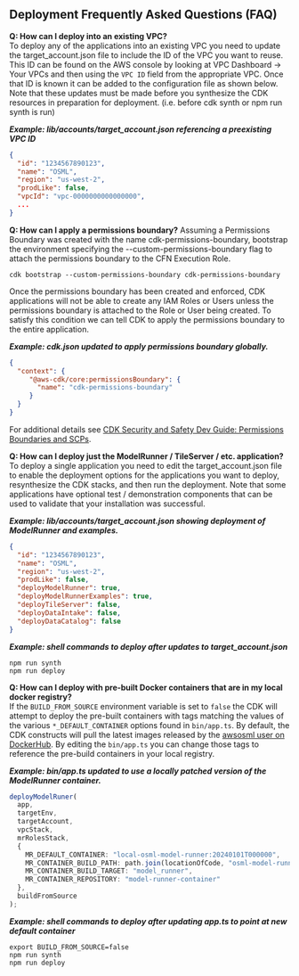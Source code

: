 ## Deployment Frequently Asked Questions (FAQ)

**Q: How can I deploy into an existing VPC?**  
To deploy any of the applications into an existing VPC you need to update the 
target_account.json file to include the ID of the VPC you want to reuse. This ID can be
found on the AWS console by looking at VPC Dashboard -> Your VPCs and then using the `VPC ID`
field from the appropriate VPC. Once that ID is known it can be added to the 
configuration file as shown below. Note that these updates must be made before you synthesize 
the CDK resources in preparation for deployment. (i.e. before cdk synth or npm run synth is run)

**_Example: lib/accounts/target_account.json referencing a preexisting VPC ID_**
```json
{
  "id": "1234567890123",
  "name": "OSML",
  "region": "us-west-2",
  "prodLike": false,
  "vpcId": "vpc-0000000000000000",
  ...
}
```

**Q: How can I apply a permissions boundary?**
Assuming a Permissions Boundary was created with the name cdk-permissions-boundary, bootstrap the environment 
specifying the --custom-permissions-boundary flag to attach the permissions boundary to the CFN Execution Role.
```shell
cdk bootstrap --custom-permissions-boundary cdk-permissions-boundary
```
Once the permissions boundary has been created and enforced, CDK applications will not be able to create any IAM Roles
or Users unless the permissions boundary is attached to the Role or User being created. To satisfy this condition we
can tell CDK to apply the permissions boundary to the entire application.  

**_Example: cdk.json updated to apply permissions boundary globally._**
```json
{
  "context": {
     "@aws-cdk/core:permissionsBoundary": {
       "name": "cdk-permissions-boundary"
     }
  }
}
```
For additional details see [CDK Security and Safety Dev Guide: Permissions Boundaries and SCPs](https://github.com/aws/aws-cdk/wiki/Security-And-Safety-Dev-Guide#permissions-boundaries-and-scps).

**Q: How can I deploy just the ModelRunner / TileServer / etc. application?**  
To deploy a single application you need to edit the target_account.json file to enable the deployment
options for the applications you want to deploy, resynthesize the CDK stacks, and then run the deployment. 
Note that some applications have optional test / demonstration components that can be used to validate that
your installation was successful.

**_Example: lib/accounts/target_account.json showing deployment of ModelRunner and examples._**
```json
{
  "id": "1234567890123",
  "name": "OSML",
  "region": "us-west-2",
  "prodLike": false,
  "deployModelRunner": true,
  "deployModelRunnerExamples": true,
  "deployTileServer": false,
  "deployDataIntake": false,
  "deployDataCatalog": false
}
```
**_Example: shell commands to deploy after updates to target_account.json_**
```shell
npm run synth
npm run deploy
```

**Q: How can I deploy with pre-built Docker containers that are in my local docker registry?**  
If the `BUILD_FROM_SOURCE` environment variable is set to `false` the CDK will attempt to deploy the pre-built
containers with tags matching the values of the various `*_DEFAULT_CONTAINER` options found in `bin/app.ts`. By 
default, the CDK constructs will pull the latest images released by the [awsosml user on DockerHub](https://hub.docker.com/u/awsosml).
By editing the `bin/app.ts` you can change those tags to reference the pre-build containers in your local registry.

**_Example: bin/app.ts updated to use a locally patched version of the ModelRunner container._**
```typescript
deployModelRuner(
  app,
  targetEnv,
  targetAccount,
  vpcStack,
  mrRolesStack,
  {
    MR_DEFAULT_CONTAINER: "local-osml-model-runner:20240101T000000",
    MR_CONTAINER_BUILD_PATH: path.join(locationOfCode, "osml-model-runner"),
    MR_CONTAINER_BUILD_TARGET: "model_runner",
    MR_CONTAINER_REPOSITORY: "model-runner-container"
  },
  buildFromSource
);
```

**_Example: shell commands to deploy after updating app.ts to point at new default container_**
```shell
export BUILD_FROM_SOURCE=false
npm run synth
npm run deploy
```